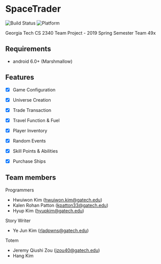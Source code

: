 # SpaceTrader
![Build Status](https://img.shields.io/badge/Build-passing-brightgreen.svg)
![Platform](https://img.shields.io/badge/Platform-android-green.svg)

Georgia Tech CS 2340 Team Project - 2019 Spring Semester
Team 49x

## Requirements

- android 6.0+ (Marshmallow)

## Features

- [x] Game Configuration
- [x] Universe Creation
- [x] Trade Transaction
- [x] Travel Function & Fuel
- [x] Player Inventory
- [x] Random Events
- [x] Skill Points & Abilities
- [x] Purchase Ships


## Team members

Programmers
- Hwuiwon Kim (hwuiwon.kim@gatech.edu)<br>
- Kalen Rohan Patton (kpatton33@gatech.edu)<br>
- Hyup Kim (hyupkim@gatech.edu)<br>

Story Writer
- Ye Jun Kim (rladpwns@gatech.edu)<br>

Totem
- Jeremy Qiushi Zou (jzou40@gatech.edu)
- Hang Kim

